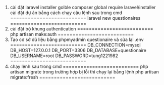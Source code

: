 1. cài đặt laravel installer golble
composer global require laravel/installer
cài đặt dự án bằng cách chạy câu lệnh sau trong cmd
==========================
laravel new questionaires
==========================
2. cài đặt bộ khung authentication
==========================
php artisan make:auth
==========================
3. Tạo cơ sở dũ liệu bằng phpmyadmin questionaire và sửa lại .env
==========================
DB_CONNECTION=mysql
DB_HOST=127.0.0.1
DB_PORT=3306
DB_DATABASE=questionaire
DB_USERNAME=root
DB_PASSWORD=tung1221982
==========================
4. chạy lệnh sau trong cmd
==========================
php artisan migrate
trong trường hợp bị lỗi thì chạy lại bằng lệnh
php artisan migrate:fresh
==========================

